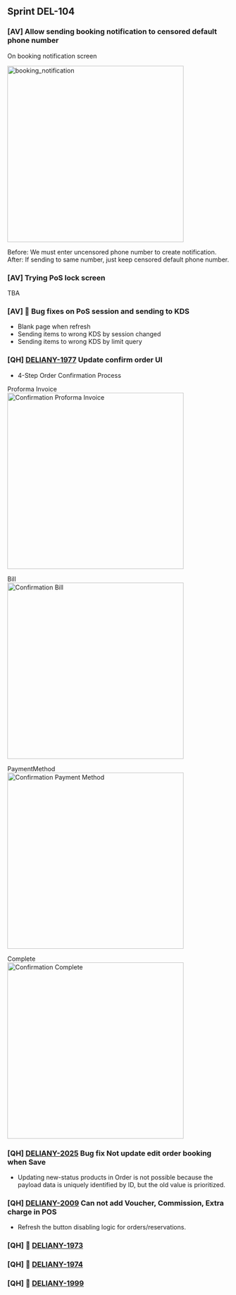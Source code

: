 ## Sprint DEL-104

### [AV] Allow sending booking notification to censored default phone number

On booking notification screen

<img width="400" alt="booking_notification" src="https://github.com/Maffiaco/documentation/assets/1776416/39e9187c-29b7-487a-8698-1dd39ff70699">

Before: We must enter uncensored phone number to create notification.<br/>
After: If sending to same number, just keep censored default phone number. 

### [AV] Trying PoS lock screen

TBA

### [AV] 🚀 Bug fixes on PoS session and sending to KDS

* Blank page when refresh
* Sending items to wrong KDS by session changed
* Sending items to wrong KDS by limit query

### [QH] [DELIANY-1977](https://deliany.youtrack.cloud/issue/DELIANY-1977/Update-confirm-order-UI) Update confirm order UI

* 4-Step Order Confirmation Process

Proforma Invoice
<br />
<img width="400" alt="Confirmation Proforma Invoice" src="https://github.com/Maffiaco/documentation/assets/33405334/48c504af-87f0-4ed9-8748-95c7a97d7c45">

Bill
<br />
<img width="400" alt="Confirmation Bill" src="https://github.com/Maffiaco/documentation/assets/33405334/747f6378-07dd-42dc-b1e7-d8f8652f3621">

PaymentMethod
<br />
<img width="400" alt="Confirmation Payment Method" src="https://github.com/Maffiaco/documentation/assets/33405334/09eff8bf-3ad6-4fbb-b8d4-731ebd8db227">

Complete
<br />
<img width="400" alt="Confirmation Complete" src="https://github.com/Maffiaco/documentation/assets/33405334/2d53969e-cb68-46a5-a899-6d20e848272b">

### [QH] [DELIANY-2025](https://deliany.youtrack.cloud/issue/DELIANY-2025/Bug-Not-update-edit-order-booking-when-Save) Bug fix Not update edit order booking when Save

* Updating new-status products in Order is not possible because the payload data is uniquely identified by ID, but the old value is prioritized.

### [QH] [DELIANY-2009](https://deliany.youtrack.cloud/issue/DELIANY-2009/Bug-Can-not-add-Voucher-Commission-Extra-charge-in-POS) Can not add Voucher, Commission, Extra charge in POS

* Refresh the button disabling logic for orders/reservations.

### [QH] 🚀 [DELIANY-1973](https://deliany.youtrack.cloud/issue/DELIANY-1973/Update-behavior-for-button-Confirm-Order)
### [QH] 🚀 [DELIANY-1974](https://deliany.youtrack.cloud/issue/DELIANY-1974/Confirm-order-flow)
### [QH] 🚀 [DELIANY-1999](https://deliany.youtrack.cloud/issue/DELIANY-1999/Show-receive-payment-screen-after-order-confirmed)







